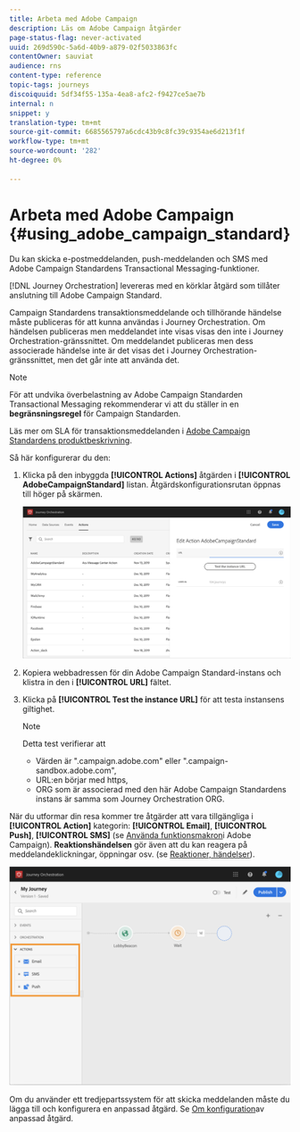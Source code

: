 ```yaml
---
title: Arbeta med Adobe Campaign
description: Läs om Adobe Campaign åtgärder
page-status-flag: never-activated
uuid: 269d590c-5a6d-40b9-a879-02f5033863fc
contentOwner: sauviat
audience: rns
content-type: reference
topic-tags: journeys
discoiquuid: 5df34f55-135a-4ea8-afc2-f9427ce5ae7b
internal: n
snippet: y
translation-type: tm+mt
source-git-commit: 6685565797a6cdc43b9c8fc39c9354ae6d213f1f
workflow-type: tm+mt
source-wordcount: '282'
ht-degree: 0%

---
```



# Arbeta med Adobe Campaign {#using_adobe_campaign_standard}

Du kan skicka e-postmeddelanden, push-meddelanden och SMS med Adobe Campaign Standardens Transactional Messaging-funktioner.

[!DNL Journey Orchestration] levereras med en körklar åtgärd som tillåter anslutning till Adobe Campaign Standard.

Campaign Standardens transaktionsmeddelande och tillhörande händelse måste publiceras för att kunna användas i Journey Orchestration. Om händelsen publiceras men meddelandet inte visas visas den inte i Journey Orchestration-gränssnittet. Om meddelandet publiceras men dess associerade händelse inte är det visas det i Journey Orchestration-gränssnittet, men det går inte att använda det.

>[!NOTE]
>
>För att undvika överbelastning av Adobe Campaign Standarden Transactional Messaging rekommenderar vi att du ställer in en **begränsningsregel** för Campaign Standarden.
>
>Läs mer om SLA för transaktionsmeddelanden i [Adobe Campaign Standardens produktbeskrivning](https://helpx.adobe.com/legal/product-descriptions/campaign-standard.html).

Så här konfigurerar du den:

1. Klicka på den inbyggda **[!UICONTROL Actions]** åtgärden i **[!UICONTROL AdobeCampaignStandard]** listan. Åtgärdskonfigurationsrutan öppnas till höger på skärmen.

   ![](../assets/actioncampaign.png)

1. Kopiera webbadressen för din Adobe Campaign Standard-instans och klistra in den i **[!UICONTROL URL]** fältet.

1. Klicka på **[!UICONTROL Test the instance URL]** för att testa instansens giltighet.

   >[!NOTE]
   >
   >Detta test verifierar att
   >
   >* Värden är &quot;.campaign.adobe.com&quot; eller &quot;.campaign-sandbox.adobe.com&quot;,
   >* URL:en börjar med https,
   >* ORG som är associerad med den här Adobe Campaign Standardens instans är samma som Journey Orchestration ORG.


När du utformar din resa kommer tre åtgärder att vara tillgängliga i **[!UICONTROL Action]** kategorin: **[!UICONTROL Email]**, **[!UICONTROL Push]**, **[!UICONTROL SMS]** (se [Använda funktionsmakron](../building-journeys/using-adobe-campaign-actions.md)i Adobe Campaign). **Reaktionshändelsen** gör även att du kan reagera på meddelandeklickningar, öppningar osv. (se [Reaktioner, händelser](../building-journeys/event-activities.md#section_dhx_gss_dgb)).

![](../assets/journey58.png)

Om du använder ett tredjepartssystem för att skicka meddelanden måste du lägga till och konfigurera en anpassad åtgärd. Se [Om konfiguration](../action/about-custom-action-configuration.md)av anpassad åtgärd.
